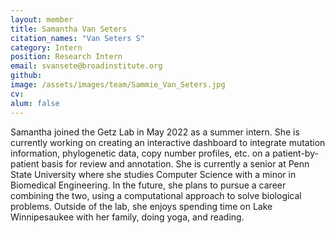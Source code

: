 ```yaml
---
layout: member
title: Samantha Van Seters
citation_names: "Van Seters S"
category: Intern
position: Research Intern
email: svansete@broadinstitute.org
github: 
image: /assets/images/team/Sammie_Van_Seters.jpg
cv:
alum: false
---
```


Samantha joined the Getz Lab in May 2022 as a summer intern. She is currently working on creating an interactive dashboard to integrate mutation information, phylogenetic data, copy number profiles, etc. on a patient-by-patient basis for review and annotation.
She is currently a senior at Penn State University where she studies Computer Science with a minor in Biomedical Engineering. In the future, she plans to pursue a career combining the two, using a computational approach to solve biological problems.
Outside of the lab, she enjoys spending time on Lake Winnipesaukee with her family, doing yoga, and reading.

